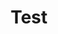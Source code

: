 ---
title: "Test"
pass_percentage: 70
questions:
    - id: "q1"
      text: "What is Continuous Integration (CI)?"
      type: "single-answer"
      marks: 2
      options:
        - id: "a"
          text: "A practice where developers merge their changes back to the main branch as often as possible, preferably multiple times a day"
          is_correct: true
        - id: "b"
          text: "The manual process of validating and deploying code changes"
        - id: "c"
          text: "A process where code changes are automatically deployed to production without testing"
        - id: "d"
          text: "A type of software that prevents developers from making frequent code changes"

    - id: "q2"
      text: "Which of the following is a primary benefit of Continuous Delivery (CD)?"
      type: "single-answer"
      marks: 2
      options:
        - id: "a"
          text: "Increased deployment complexity"
        - id: "b"
          text: "Longer time to market"
        - id: "c"
          text: "Higher software quality and reduced deployment risk"
          is_correct: true
        - id: "d"
          text: "Increased manual testing"


    - id: "q3"
      text: "What tool is commonly used for implementing CI/CD pipelines?"
      type: "single-answer"
      marks: 2
      options:
        - id: "a"
          text: "Git"
        - id: "b"
          text: "Jenkins"
          is_correct: true
        - id: "c"
          text: "Kubernetes"
        - id: "d"
          text: "Docker"
    
    - id: "q4"
      text: "In the context of CI/CD, what does a pipeline typically consist of?"
      type: "single-answer"
      marks: 2
      options:
        - id: "a"
          text: "A series of manual review processes"
        - id: "b"
          text: "A single, large deployment step"
        - id: "c"
          text: "A set of automated processes for software delivery, including building, testing, and deploying code"
          is_correct: true
        - id: "d"
          text: "A physical pipe that transfers data from one server to another"

layout: "test"
type: "test"
---